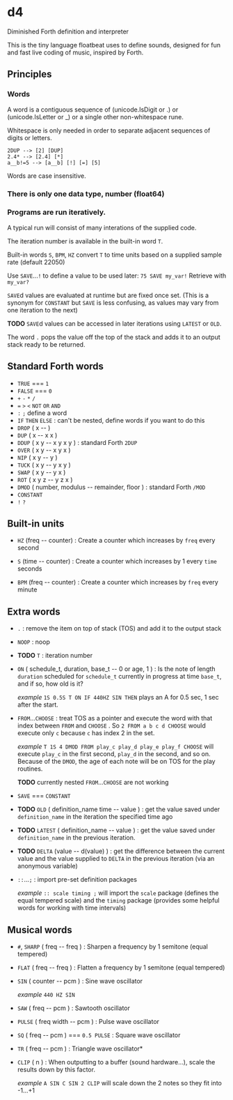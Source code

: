 # d4
Diminished Forth definition and interpreter

This is the tiny language floatbeat uses to define sounds, designed for 
fun and fast live coding of music, inspired by Forth.

## Principles

### Words

A word is a contiguous sequence of (unicode.IsDigit or .) or (unicode.IsLetter or _) or a single other non-whitespace rune.

Whitespace is only needed in order to separate adjacent sequences of digits or letters.

    2DUP --> [2] [DUP]
    2.4* --> [2.4] [*]
    a__b!=5 --> [a__b] [!] [=] [5]

Words are case insensitive.

### There is only one data type, number (float64)

### Programs are run iteratively.

A typical run will consist of many interations of the supplied code.

The iteration number is available in the built-in word `T`.

Built-in words `S`, `BPM`, `HZ` convert `T` to time units based
on a supplied sample rate (default 22050)

Use `SAVE`...`!` to define a value to be used later: `75 SAVE my_var!` Retrieve with `my_var?`

`SAVE`d values are evaluated at runtime but are fixed once set.
(This is a synonym for `CONSTANT` but `SAVE` is less confusing, as values may vary from one iteration to the next)

**TODO** `SAVE`d values can be accessed in later iterations using `LATEST` or `OLD`.

The word `.` pops the value off the top of the stack and adds it to an output stack ready to be returned.

## Standard Forth words

* `TRUE` === `1`
* `FALSE` === `0`
* `+` `-` `*` `/`
* `=` `>` `<` `NOT` `OR` `AND`
* `:` `;` define a word
* `IF` `THEN` `ELSE` : can't be nested, define words if you want to do this
* `DROP` ( x -- )
* `DUP` ( x -- x x )
* `DDUP` ( x y -- x y x y ) : standard Forth `2DUP`
* `OVER` ( x y -- x y x )
* `NIP` ( x y -- y )
* `TUCK` ( x y -- y x y )
* `SWAP` ( x y -- y x )
* `ROT` ( x y z -- y z x )
* `DMOD` ( number, modulus -- remainder, floor ) : standard Forth `/MOD`
* `CONSTANT`
* `!` `?`

## Built-in units

* `HZ` (freq -- counter) : Create a counter which increases by `freq` every second

* `S` (time -- counter) : Create a counter which increases by 1 every `time` seconds

* `BPM` (freq -- counter) : Create a counter which increases by `freq` every minute

## Extra words

* `.` : remove the item on top of stack (TOS) and add it to the output stack

* `NOOP` : noop

* **TODO** `T` : iteration number

* `ON` ( schedule_t, duration, base_t -- 0 or age, 1 ) : Is the note of length `duration` scheduled for `schedule_t` currently in progress at time `base_t`, and if so, how old is it?

    _example_ `1S 0.5S T ON IF 440HZ SIN THEN` plays an A for 0.5 sec, 1 sec after the start.

* `FROM`...`CHOOSE` : treat TOS as a pointer and execute the word with that index between `FROM` and `CHOOSE` . So `2 FROM a b c d CHOOSE` would execute only `c` because `c` has index 2 in the set.

    _example_ `T 1S 4 DMOD FROM play_c play_d play_e play_f CHOOSE` will execute `play_c` in the first second, `play_d` in the second, and so on. Because of the `DMOD`, the age of each note will be on TOS for the play routines.

    **TODO** currently nested `FROM`...`CHOOSE` are not working

* `SAVE` === `CONSTANT`

* **TODO** `OLD` ( definition_name time -- value ) : get the value saved under `definition_name` in the iteration the specified time ago

* **TODO** `LATEST` ( definition_name -- value ) : get the value saved under `definition_name` in the previous iteration.

* **TODO** `DELTA` (value -- d(value) ) : get the difference between the current value and the value supplied to `DELTA` in the previous iteration (via an anonymous variable)


* `::`...`;` : import pre-set definition packages

    _example_ `:: scale timing ;` will import the `scale` package (defines the equal tempered scale)
    and the `timing` package (provides some helpful words for working with time intervals)

## Musical words

* `#`, `SHARP` ( freq -- freq ) : Sharpen a frequency by 1 semitone (equal tempered)

* `FLAT` ( freq -- freq ) : Flatten a frequency by 1 semitone (equal tempered)

* `SIN` ( counter -- pcm ) : Sine wave oscillator

    _example_ `440 HZ SIN`

* `SAW` ( freq -- pcm ) : Sawtooth oscillator

* `PULSE` ( freq width -- pcm ) : Pulse wave oscillator

* `SQ` ( freq -- pcm ) === `0.5 PULSE` : Square wave oscillator

* `TR` ( freq -- pcm ) : Triangle wave oscillator* 

* `CLIP` ( n ) : When outputting to a buffer (sound hardware...), scale the results down by this factor.

    _example_ `A SIN C SIN 2 CLIP` will scale down the 2 notes so they fit into -1...+1

